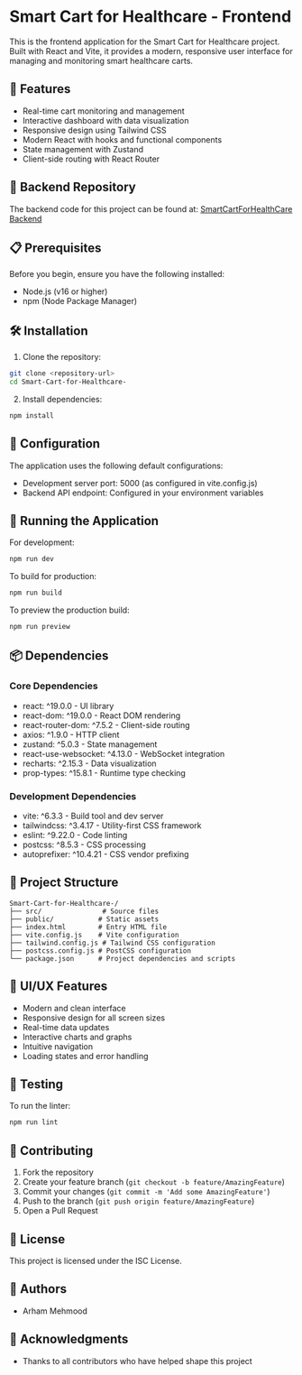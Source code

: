# Smart Cart for Healthcare - Frontend

This is the frontend application for the Smart Cart for Healthcare project. Built with React and Vite, it provides a modern, responsive user interface for managing and monitoring smart healthcare carts.

## 🚀 Features

- Real-time cart monitoring and management
- Interactive dashboard with data visualization
- Responsive design using Tailwind CSS
- Modern React with hooks and functional components
- State management with Zustand
- Client-side routing with React Router

## 🔗 Backend Repository

The backend code for this project can be found at:
[SmartCartForHealthCare Backend](https://github.com/arhamwebexpert/SmartCartForHealthCare-Backend-.git)

## 📋 Prerequisites

Before you begin, ensure you have the following installed:
- Node.js (v16 or higher)
- npm (Node Package Manager)

## 🛠️ Installation

1. Clone the repository:
```bash
git clone <repository-url>
cd Smart-Cart-for-Healthcare-
```

2. Install dependencies:
```bash
npm install
```

## 🔧 Configuration

The application uses the following default configurations:
- Development server port: 5000 (as configured in vite.config.js)
- Backend API endpoint: Configured in your environment variables

## 🚀 Running the Application

For development:
```bash
npm run dev
```

To build for production:
```bash
npm run build
```

To preview the production build:
```bash
npm run preview
```

## 📦 Dependencies

### Core Dependencies
- react: ^19.0.0 - UI library
- react-dom: ^19.0.0 - React DOM rendering
- react-router-dom: ^7.5.2 - Client-side routing
- axios: ^1.9.0 - HTTP client
- zustand: ^5.0.3 - State management
- react-use-websocket: ^4.13.0 - WebSocket integration
- recharts: ^2.15.3 - Data visualization
- prop-types: ^15.8.1 - Runtime type checking

### Development Dependencies
- vite: ^6.3.3 - Build tool and dev server
- tailwindcss: ^3.4.17 - Utility-first CSS framework
- eslint: ^9.22.0 - Code linting
- postcss: ^8.5.3 - CSS processing
- autoprefixer: ^10.4.21 - CSS vendor prefixing

## 📁 Project Structure

```
Smart-Cart-for-Healthcare-/
├── src/               # Source files
├── public/           # Static assets
├── index.html        # Entry HTML file
├── vite.config.js    # Vite configuration
├── tailwind.config.js # Tailwind CSS configuration
├── postcss.config.js # PostCSS configuration
└── package.json      # Project dependencies and scripts
```

## 🎨 UI/UX Features

- Modern and clean interface
- Responsive design for all screen sizes
- Real-time data updates
- Interactive charts and graphs
- Intuitive navigation
- Loading states and error handling


## 🧪 Testing

To run the linter:
```bash
npm run lint
```

## 🤝 Contributing

1. Fork the repository
2. Create your feature branch (`git checkout -b feature/AmazingFeature`)
3. Commit your changes (`git commit -m 'Add some AmazingFeature'`)
4. Push to the branch (`git push origin feature/AmazingFeature`)
5. Open a Pull Request

## 📝 License

This project is licensed under the ISC License.

## 👥 Authors

- Arham Mehmood
## 🙏 Acknowledgments

- Thanks to all contributors who have helped shape this project
